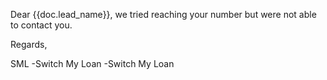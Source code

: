 Dear {{doc.lead_name}}, we tried reaching your number but were not able to contact you.

Regards,

SML -Switch My Loan -Switch My Loan